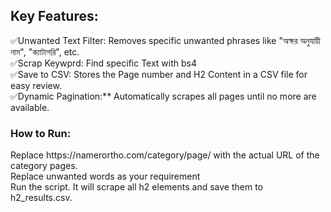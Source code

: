 <h2>Key Features:</h2> 
✅Unwanted Text Filter: Removes specific unwanted phrases like "অক্ষর অনুযায়ী নাম", "ক্যাটাগরি", etc. <br>
✅Scrap Keywprd: Find specific Text with bs4 <br>
✅Save to CSV: Stores the Page number and H2 Content in a CSV file for easy review. <br>
✅Dynamic Pagination:** Automatically scrapes all pages until no more are available. <br>

<h3>How to Run:</h3>
Replace https://namerortho.com/category/page/ with the actual URL of the category pages.<br>
Replace unwanted words as your requirement <br>
Run the script. It will scrape all h2 elements and save them to h2_results.csv.<br>
